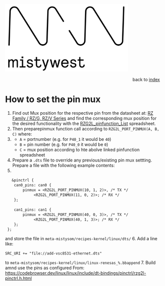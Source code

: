 <img src="../files/img/2018_MistyWest_LogoCombo_FINAL_RGB.png" alt="MistyWest" width="400"/><div style="text-align: right">back to [index](../README.md)</div>

# How to set the pin mux

1. Find out Mux position for the respective pin from the datasheet at: [RZ Family / RZ/G, RZ/V Series](../files/datasheets/r01uh0964ej0110-rzg2l-RTK9744L23C01000BE.pdf) and find the corresponding mux position for the desired functionality with the [RZG2L_pinfunction_List](../files/datasheets/RZG2L_pinfunction_List_r1.1.xlsx) spreadsheet.
2. Then preparepinmux function call according to `RZG2L_PORT_PINMUX(A, B, C)` where:
3. * `A` = portnumber (e.g. for `P40_1` it would be `40`)
   * `B` = pin number (e.g. for `P40_0` it would be `0`)
   * `C` = mux position according to hte  abolve linked pinfunction spreadsheet
4. Prepare a `.dts` file to override any previous/existing pin mux settting. Prepare a file with the following example contents:
5.
```
   &pinctrl {
	can0_pins: can0 {
		pinmux = <RZG2L_PORT_PINMUX(10, 1, 2)>, /* TX */
			 <RZG2L_PORT_PINMUX(11, 0, 2)>; /* RX */
	};

	can1_pins: can1 {
		pinmux = <RZG2L_PORT_PINMUX(40, 0, 3)>, /* TX */
			 <RZG2L_PORT_PINMUX(40, 1, 3)>; /* RX */
	};
 };
  ```
  and store the file in `meta-mistysom/recipes-kernel/linux/dts/`
6. Add a line like:
```
SRC_URI += "file://add-vsc8531-ethernet.dts"
```
to `meta-mistysom/recipes-kernel/linux/linux-renesas_%.bbappend`
7. Build amnd use the pins as configured
From: https://codebrowser.dev/linux/linux/include/dt-bindings/pinctrl/rzg2l-pinctrl.h.html
